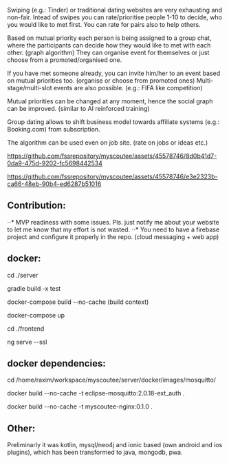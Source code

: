 Swiping (e.g.: Tinder) or traditional dating websites are very exhausting and non-fair. Intead of swipes you can rate/prioritise people 1-10 to decide, who you would like to met first. You can rate for pairs also to help others.
   
Based on mutual priority each person is being assigned to a group chat, where the participants can decide how they would like to met with each other. (graph algorithm) They can organise event for themselves or just choose from a promoted/organised one.

If you have met someone already, you can invite him/her to an event based on mutual priorities too. (organise or choose from promoted ones) Multi-stage/multi-slot events are also possible. (e.g.: FIFA like competition)
   
Mutual priorities can be changed at any moment, hence the social graph can be improved. (similar to AI reinforced training)
   
Group dating allows to shift business model towards affiliate systems (e.g.: Booking.com) from subscription.
   
The algorithm can be used even on job site. (rate on jobs or ideas etc.)

https://github.com/fssrepository/myscoutee/assets/45578746/8d0b41d7-0da9-475d-9202-fc5698442534

https://github.com/fssrepository/myscoutee/assets/45578746/e3e2323b-ca66-48eb-90b4-ed6287b51016

Contribution:
-------------

⋅⋅* MVP readiness with some issues. Pls. just notify me about your website to let me know that my effort is not wasted.
⋅⋅* You need to have a firebase project and configure it properly in the repo. (cloud messaging + web app)

docker:
-------
cd ./server

gradle build -x test

docker-compose build --no-cache (build context)

docker-compose up


cd ./frontend

ng serve --ssl

docker dependencies:
--------------------

cd /home/raxim/workspace/myscoutee/server/docker/images/mosquitto/

docker build --no-cache -t eclipse-mosquitto:2.0.18-ext_auth .

docker build --no-cache -t myscoutee-nginx:0.1.0 .

Other:
------

Preliminarly it was kotlin, mysql/neo4j and ionic based (own android and ios plugins), which has been transformed to java, mongodb, pwa.

